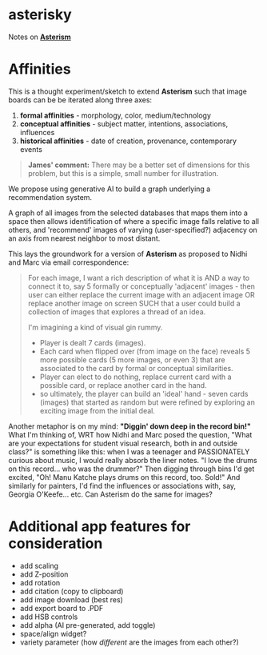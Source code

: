 # asterisky

Notes on [**Asterism**](https://asterism.neetocode.com/site/nidhi-singh-rathore/01JZP27CXXVNVJSP67HKQCJMKD)

# Affinities
This is a thought experiment/sketch to extend **Asterism** such that image boards can be be iterated along three axes:
1. **formal affinities** - morphology, color, medium/technology
2. **conceptual affinities** - subject matter, intentions, associations, influences
3. **historical affinities** - date of creation, provenance, contemporary events

> **James' comment:** There may be a better set of dimensions for this problem, but this is a simple, small number for illustration.

We propose using generative AI to build a graph underlying a recommendation system.

A graph of all images from the selected databases that maps them into a space then allows identification of where a specific image falls relative to all others, and 'recommend' images of varying (user-specified?) adjacency on an axis from nearest neighbor to most distant.

This lays the groundwork for a version of **Asterism** as proposed to Nidhi and Marc via email correspondence:

> For each image, I want a rich description of what it is AND a way to connect it to, say 5 formally or conceptually 'adjacent' images - then user can either replace the current image with an adjacent image OR replace another image on screen SUCH that a user could build a collection of images that explores a thread of an idea.
>
> I'm imagining a kind of visual gin rummy.
> + Player is dealt 7 cards (images).
> + Each card when flipped over (from image on the face) reveals 5 more possible cards (5 more images, or even 3) that are associated to the card by formal or conceptual similarities.
> + Player can elect to do nothing, replace current card with a possible card, or replace another card in the hand.
> + so ultimately, the player can build an 'ideal' hand - seven cards (images) that started as random but were refined by exploring an exciting image from the initial deal.

Another metaphor is on my mind: **"Diggin' down deep in the record bin!"** What I'm thinking of, WRT how Nidhi and Marc posed the question, "What are your expectations for student visual research, both in and outside class?" is something like this: when I was a teenager and PASSIONATELY curious about music, I would really absorb the liner notes. "I love the drums on this record... who was the drummer?" Then digging through bins I'd get excited, "Oh! Manu Katche plays drums on this record, too. Sold!" And similarly for painters, I'd find the influences or associations with, say, Georgia O'Keefe... etc. Can Asterism do the same for images?

# Additional app features for consideration
+ add scaling
+ add Z-position
+ add rotation
+ add citation (copy to clipboard)
+ add image download (best res)
+ add export board to .PDF
+ add HSB controls
+ add alpha (AI pre-generated, add toggle)
+ space/align widget?
+ variety parameter (how *different* are the images from each other?)
